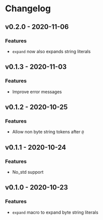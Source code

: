 # Changelog


## v0.2.0 - 2020-11-06

### Features
- `expand` now also expands string literals


## v0.1.3 - 2020-11-03

### Features
- Improve error messages


## v0.1.2 - 2020-10-25

### Features
- Allow non byte string tokens after `@`


## v0.1.1 - 2020-10-24

### Features
- No_std support


## v0.1.0 - 2020-10-23

### Features
- `expand` macro to expand byte string literals
